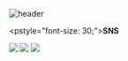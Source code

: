 ![header](https://capsule-render.vercel.app/api?type=slice&color=auto&height=300&text=Hello&fontSize=80&rotate=20&fontAlign=60&fontAlignY=23&desc=I'm%20illymydev&descSize=30&descAlign=70&descAlignY=40)


<pstyle="font-size: 30;"><b>SNS<b/><p/>

<img src="https://img.shields.io/badge/Node.js-339933?style=flat-square&logo=nodedotjs&logoColor=white">
<img src="https://img.shields.io/badge/Python-3776AB?style=flat-square&logo=python&logoColor=white">
<img src="https://img.shields.io/badge/JavaScript-F7DF1E?style=flat-square&logo=javascript&logoColor=black">
